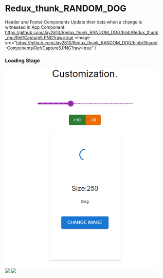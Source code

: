 # Redux_thunk_RANDOM_DOG

Header and Footer Components Update thier data when a change is witnessed in App Component.
https://github.com/Jay2810/Redux_thunk_RANDOM_DOG/blob/Redux_thunk_mui/Ref/Capture5.PNG?raw=true
<image src="https://github.com/Jay2810/Redux_thunk_RANDOM_DOG/blob/Shared-Components/Ref/Capture5.PNG?raw=true" /
<h3>Loading Stage</h3>
<img src="https://github.com/Jay2810/Redux_thunk_RANDOM_DOG/blob/Shared-Components/Ref/Capture6.PNG" />

<img src="https://github.com/Jay2810/Redux_thunk_RANDOM_DOG/blob/master/Ref/Captured5.PNG" />

<img src="https://github.com/Jay2810/Redux_thunk_RANDOM_DOG/blob/master/Ref/Captured6.PNG" />
